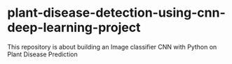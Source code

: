 # plant-disease-detection-using-cnn-deep-learning-project
This repository is about building an Image classifier CNN with Python on Plant Disease Prediction
